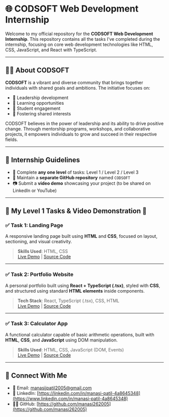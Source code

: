 # 🌐 CODSOFT Web Development Internship

Welcome to my official repository for the **CODSOFT Web Development Internship**. This repository contains all the tasks I’ve completed during the internship, focusing on core web development technologies like HTML, CSS, JavaScript, and React with TypeScript.

---

## 🧑‍💼 About CODSOFT

**CODSOFT** is a vibrant and diverse community that brings together individuals with shared goals and ambitions. The initiative focuses on:

- 🔹 Leadership development  
- 🔹 Learning opportunities  
- 🔹 Student engagement  
- 🔹 Fostering shared interests  

CODSOFT believes in the power of leadership and its ability to drive positive change. Through mentorship programs, workshops, and collaborative projects, it empowers individuals to grow and succeed in their respective fields.

---

## 📢 Internship Guidelines

- 💼 Complete **any one level** of tasks: Level 1 / Level 2 / Level 3  
- 🔗 Maintain a **separate GitHub repository** named `CODSOFT`  
- 📷 Submit a **video demo** showcasing your project (to be shared on LinkedIn or YouTube)  

---

## 🚀 My Level 1 Tasks & Video Demonstration 🎥

### ✅ Task 1: Landing Page

A responsive landing page built using **HTML** and **CSS**, focused on layout, sectioning, and visual creativity.

> **Skills Used**: HTML, CSS  
> [Live Demo](#) | [Source Code](https://github.com/manasi262005/CODSOFT/tree/main/task%201%20landing%20page)

---

### ✅ Task 2: Portfolio Website

A personal portfolio built using **React + TypeScript (.tsx)**, styled with **CSS**, and structured using standard **HTML elements** inside components.

> **Tech Stack**: React, TypeScript (.tsx), CSS, HTML  
> [Live Demo](#) | [Source Code](https://github.com/manasi262005/CODSOFT/tree/main/task%203%20calculator)

---

### ✅ Task 3: Calculator App

A functional calculator capable of basic arithmetic operations, built with **HTML**, **CSS**, and **JavaScript** using DOM manipulation.

> **Skills Used**: HTML, CSS, JavaScript (DOM, Events)  
> [Live Demo](#) | [Source Code](https://github.com/manasi262005/CODSOFT/tree/main/task%203%20calculator)

---

## 🔗 Connect With Me

- 📧 Email: [manasijpatil2005@gmail.com](mailto:manasijpatil2005@gmail.com)  
- 💼 LinkedIn: [https://linkedin.com/in/manasi-patil-4a8645348](https://www.linkedin.com/in/manasi-patil-4a8645348)  
- 🧑‍💻 GitHub: [https://github.com/manasi262005](https://github.com/manasi262005)

